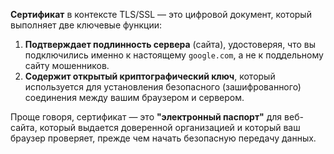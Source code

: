 **Сертификат** в контексте TLS/SSL — это цифровой документ, который выполняет две ключевые функции:
1. **Подтверждает подлинность сервера** (сайта), удостоверяя, что вы подключились именно к настоящему `google.com`, а не к поддельному сайту мошенников.
2. **Содержит открытый криптографический ключ**, который используется для установления безопасного (зашифрованного) соединения между вашим браузером и сервером.

Проще говоря, сертификат — это **"электронный паспорт"** для веб-сайта, который выдается доверенной организацией и который ваш браузер проверяет, прежде чем начать безопасную передачу данных.